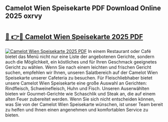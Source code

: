 ## Camelot Wien Speisekarte PDF Download Online 2025 oxrvy

# <h2><a href="http://gc8z95f.nevu.top/?p=Camelot+Wien+Speisekarte">🔗 👉🔴 Camelot Wien Speisekarte 2025 PDF</a></h2>

[![Camelot Wien Speisekarte 2025 PDF](https://i.imgur.com/dBaPXMq.png)](http://gc8z95f.nevu.top/?p=Camelot+Wien+Speisekarte)
In einem Restaurant oder Café bietet das Menü nicht nur eine Liste der angebotenen Gerichte, sondern auch die Möglichkeit, ein köstliches und für Ihren Geschmack geeignetes Gericht zu wählen. Wenn Sie nach einem leichten und frischen Gericht suchen, empfehlen wir Ihnen, unseren Salatbereich auf der Camelot Wien Speisekarte unserer Cafeteria zu besuchen. Für Fleischliebhaber bietet unsere Camelot Wien Speisekarte eine große Auswahl an Gerichten: Rindfleisch, Schweinefleisch, Huhn und Fisch. Unseren Auserwählten bieten wir Gourmet-Gerichte wie Schaschlik und Steak an, die auf einem alten Feuer zubereitet werden. Wenn Sie sich nicht entscheiden können, was Sie von der Camelot Wien Speisekarte wünschen, ist unser Team bereit zu helfen und Ihnen einen angenehmen und komfortablen Service zu bieten.
